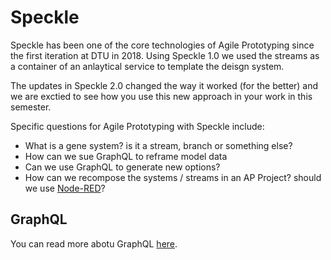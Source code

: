 # Speckle

Speckle has been one of the core technologies of Agile Prototyping since the first iteration at DTU in 2018. Using Speckle 1.0 we used the streams as a container of an anlaytical service to template the deisgn system.

The updates in Speckle 2.0 changed the way it worked (for the better) and we are exctied to see how you use this new approach in your work in this semester.

Specific questions for Agile Prototyping with Speckle include:

* What is a gene system? is it a stream, branch or something else?
* How can we sue GraphQL to reframe model data
* Can we use GraphQL to generate new options?
* How can we recompose the systems / streams in an AP Project? should we use [Node-RED](https://nodered.org/)?

## GraphQL
You can read more abotu GraphQL [here](https://speckle.guide/dev/server-graphql-api.html).
